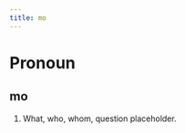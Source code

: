```yaml
---
title: mo
---
```


Pronoun
================================

mo
----------------

1. What, who, whom, question placeholder.
